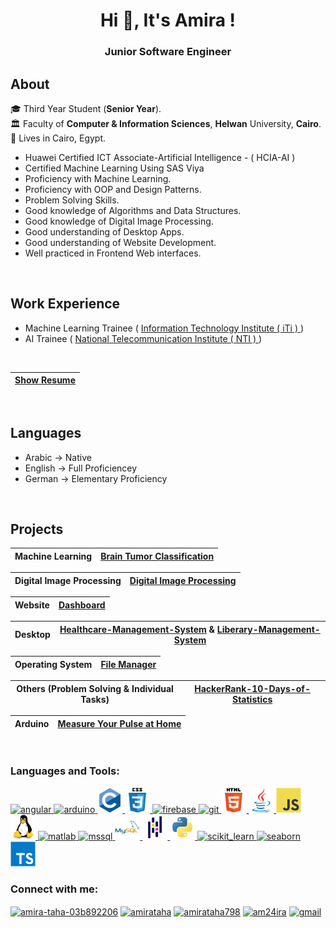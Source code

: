 <h1 align="center">Hi 👋, It's Amira !</h1>
<h3 align="center">Junior Software Engineer</h3>

<h2> About </h2>
  
🎓 Third Year Student (**Senior Year**).  </br>
🏛 Faculty of **Computer & Information Sciences**, **Helwan** University, **Cairo**. </br>
🏡 Lives in Cairo, Egypt. <br>

- Huawei Certified ICT Associate-Artificial Intelligence - ( HCIA-AI )
- Certified Machine Learning Using SAS Viya
- Proficiency with Machine Learning.
- Proficiency with OOP and Design Patterns.
- Problem Solving Skills.
- Good knowledge of Algorithms and Data Structures.
- Good knowledge of Digital Image Processing.
- Good understanding  of Desktop Apps.
- Good understanding  of Website Development.
- Well practiced  in Frontend Web interfaces.

</br>

<h2> Work Experience </h2>

- Machine Learning Trainee ( [ Information Technology Institute ( iTi ) ](https://www.iti.gov.eg/iti/home))
- AI Trainee ( [ National Telecommunication Institute ( NTI ) ](https://www.nti.sci.eg/) )

</br>

| [Show Resume](https://drive.google.com/file/d/1BIssW_Sa-cxgJJ8QPh9l6KeUS4v9mahG/view?usp=sharing) |
| :-------------------------------------: |

</br>

<h2> Languages </h2>

- Arabic -> Native
- English -> Full Proficiencey
- German -> Elementary Proficiency

</br>

<h2> Projects </h2>
 
|              Machine Learning                   |   [Brain Tumor Classification](https://github.com/amira921/Brain-Tumor-Classification) |
| :-------------------------------------: | :-------------------------------------: |

|             Digital Image Processing          |    [ Digital Image Processing]()     |
|:----------------------------------: | :---------------------------------------------: |

|             Website             |        [Dashboard]()     |
|:----------------------------------: | :---------------------------------------------: |

|             Desktop               |        [Healthcare-Management-System](https://github.com/amira921/Healthcare-Management-System)   &   [Liberary-Management-System](https://github.com/amira921/Library-Management-System) |
| :-------------------------------------: | :-------------------------------------: |

|    Operating System   |       [File Manager](https://github.com/amira921/File-Manager) | 
|:----------------------------------: | :---------------------------------------------: |

|  Others (Problem Solving & Individual Tasks) |       [HackerRank-10-Days-of-Statistics](https://github.com/amira921/HackerRank-10-Days-of-Statistics)   |
|:----------------------------------: | :---------------------------------------------: |

|             Arduino              |        [Measure Your Pulse at Home](https://github.com/amira921/Measure-your-pulse-at-home)     |
|:----------------------------------: | :---------------------------------------: |
 
 
 <br>
<h3 align="left">Languages and Tools:</h3>
<p align="left"> <a href="https://angular.io" target="_blank" rel="noreferrer"> <img src="https://angular.io/assets/images/logos/angular/angular.svg" alt="angular" width="40" height="40"/> </a> <a href="https://www.arduino.cc/" target="_blank" rel="noreferrer"> <img src="https://cdn.worldvectorlogo.com/logos/arduino-1.svg" alt="arduino" width="40" height="40"/> </a> <a href="https://www.cprogramming.com/" target="_blank" rel="noreferrer"> <img src="https://raw.githubusercontent.com/devicons/devicon/master/icons/c/c-original.svg" alt="c" width="40" height="40"/> </a> <a href="https://www.w3schools.com/css/" target="_blank" rel="noreferrer"> <img src="https://raw.githubusercontent.com/devicons/devicon/master/icons/css3/css3-original-wordmark.svg" alt="css3" width="40" height="40"/> </a> <a href="https://firebase.google.com/" target="_blank" rel="noreferrer"> <img src="https://www.vectorlogo.zone/logos/firebase/firebase-icon.svg" alt="firebase" width="40" height="40"/> </a> <a href="https://git-scm.com/" target="_blank" rel="noreferrer"> <img src="https://www.vectorlogo.zone/logos/git-scm/git-scm-icon.svg" alt="git" width="40" height="40"/> </a> <a href="https://www.w3.org/html/" target="_blank" rel="noreferrer"> <img src="https://raw.githubusercontent.com/devicons/devicon/master/icons/html5/html5-original-wordmark.svg" alt="html5" width="40" height="40"/> </a> <a href="https://www.java.com" target="_blank" rel="noreferrer"> <img src="https://raw.githubusercontent.com/devicons/devicon/master/icons/java/java-original.svg" alt="java" width="40" height="40"/> </a> <a href="https://developer.mozilla.org/en-US/docs/Web/JavaScript" target="_blank" rel="noreferrer"> <img src="https://raw.githubusercontent.com/devicons/devicon/master/icons/javascript/javascript-original.svg" alt="javascript" width="40" height="40"/> </a> <a href="https://www.linux.org/" target="_blank" rel="noreferrer"> <img src="https://raw.githubusercontent.com/devicons/devicon/master/icons/linux/linux-original.svg" alt="linux" width="40" height="40"/> </a> <a href="https://www.mathworks.com/" target="_blank" rel="noreferrer"> <img src="https://upload.wikimedia.org/wikipedia/commons/2/21/Matlab_Logo.png" alt="matlab" width="40" height="40"/> </a> <a href="https://www.microsoft.com/en-us/sql-server" target="_blank" rel="noreferrer"> <img src="https://www.svgrepo.com/show/303229/microsoft-sql-server-logo.svg" alt="mssql" width="40" height="40"/> </a> <a href="https://www.mysql.com/" target="_blank" rel="noreferrer"> <img src="https://raw.githubusercontent.com/devicons/devicon/master/icons/mysql/mysql-original-wordmark.svg" alt="mysql" width="40" height="40"/> </a> <a href="https://pandas.pydata.org/" target="_blank" rel="noreferrer"> <img src="https://raw.githubusercontent.com/devicons/devicon/2ae2a900d2f041da66e950e4d48052658d850630/icons/pandas/pandas-original.svg" alt="pandas" width="40" height="40"/> </a> <a href="https://www.python.org" target="_blank" rel="noreferrer"> <img src="https://raw.githubusercontent.com/devicons/devicon/master/icons/python/python-original.svg" alt="python" width="40" height="40"/> </a> <a href="https://scikit-learn.org/" target="_blank" rel="noreferrer"> <img src="https://upload.wikimedia.org/wikipedia/commons/0/05/Scikit_learn_logo_small.svg" alt="scikit_learn" width="40" height="40"/> </a> <a href="https://seaborn.pydata.org/" target="_blank" rel="noreferrer"> <img src="https://seaborn.pydata.org/_images/logo-mark-lightbg.svg" alt="seaborn" width="40" height="40"/> </a> <a href="https://www.typescriptlang.org/" target="_blank" rel="noreferrer"> <img src="https://raw.githubusercontent.com/devicons/devicon/master/icons/typescript/typescript-original.svg" alt="typescript" width="40" height="40"/> </a> </p>

<h3 align="left">Connect with me:</h3>
<p align="left">
<a href="https://linkedin.com/in/amira-taha-03b892206" target="blank"><img align="center" src="https://raw.githubusercontent.com/rahuldkjain/github-profile-readme-generator/master/src/images/icons/Social/linked-in-alt.svg" alt="amira-taha-03b892206" height="30" width="40" /></a>
<a href="https://kaggle.com/amirataha" target="blank"><img align="center" src="https://raw.githubusercontent.com/rahuldkjain/github-profile-readme-generator/master/src/images/icons/Social/kaggle.svg" alt="amirataha" height="30" width="40" /></a>
<a href="https://www.hackerrank.com/amirataha798" target="blank"><img align="center" src="https://raw.githubusercontent.com/rahuldkjain/github-profile-readme-generator/master/src/images/icons/Social/hackerrank.svg" alt="amirataha798" height="30" width="40" /></a>
<a href="https://codeforces.com/profile/am24ira" target="blank"><img align="center" src="https://raw.githubusercontent.com/rahuldkjain/github-profile-readme-generator/master/src/images/icons/Social/codeforces.svg" alt="am24ira" height="30" width="40" /></a>
<a href="amirataha798@gmail.com" target="blank"><img align="center" src="https://cdn.jsdelivr.net/npm/simple-icons@3.0.1/icons/gmail.svg" alt="gmail" height="30" width="40" /></a>


